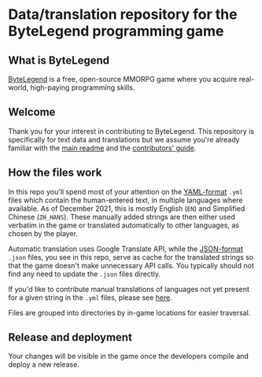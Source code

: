 # Data/translation repository for the ByteLegend programming game

## What is ByteLegend

[ByteLegend](https://bytelegend.com) is a free, open-source MMORPG game where you acquire real-world, high-paying programming skills.

## Welcome

Thank you for your interest in contributing to ByteLegend. This repository is specifically for text data and translations but we assume you're already familiar with the [main readme](https://github.com/ByteLegend/ByteLegend/blob/master/README.md) and the [contributors' guide](https://github.com/ByteLegend/ByteLegend/blob/master/docs/en/CONTRIBUTING.md).

## How the files work

In this repo you'll spend most of your attention on the [YAML-format](https://en.wikipedia.org/wiki/YAML) `.yml` files which contain the human-entered text, in multiple languages where available.
As of December 2021, this is mostly English (`EN`) and Simplified Chinese (`ZH_HANS`).
These manually added strings are then either used verbatim in the game or translated automatically to other languages, as chosen by the player.

Automatic translation uses Google Translate API, while the [JSON-format](https://en.wikipedia.org/wiki/JSON) `.json` files, you see in this repo, serve as cache for the translated strings so that the game doesn't make unnecessary API calls.
You typically should not find any need to update the `.json` files directly.

If you'd like to contribute manual translations of languages not yet present for a given string in the `.yml` files, please see [here](https://github.com/ByteLegend/ByteLegend/blob/master/docs/en/i18n.md#add-a-new-language).

Files are grouped into directories by in-game locations for easier traversal.

## Release and deployment

Your changes will be visible in the game once the developers compile and deploy a new release.